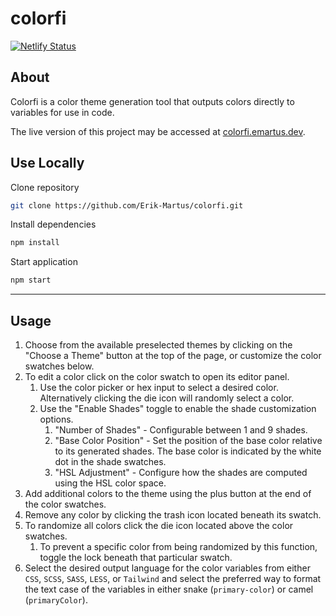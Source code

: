 # colorfi

[![Netlify Status](https://api.netlify.com/api/v1/badges/4fd51bfe-c5ab-43e5-ac34-3b5f173ebcee/deploy-status)](https://app.netlify.com/sites/colorfi/deploys)

## About

Colorfi is a color theme generation tool that outputs colors directly to variables for use in code.

The live version of this project may be accessed at [colorfi.emartus.dev](https://colorfi.emartus.dev).

## Use Locally

Clone repository

```sh
git clone https://github.com/Erik-Martus/colorfi.git
```

Install dependencies

```sh
npm install
```

Start application

```sh
npm start
```

---

## Usage

1. Choose from the available preselected themes by clicking on the "Choose a Theme" button at the top of the page, or customize the color swatches below.
2. To edit a color click on the color swatch to open its editor panel.
   1. Use the color picker or hex input to select a desired color. Alternatively clicking the die icon will randomly select a color.
   2. Use the "Enable Shades" toggle to enable the shade customization options.
      1. "Number of Shades" - Configurable between 1 and 9 shades.
      2. "Base Color Position" - Set the position of the base color relative to its generated shades. The base color is indicated by the white dot in the shade swatches.
      3. "HSL Adjustment" - Configure how the shades are computed using the HSL color space.
3. Add additional colors to the theme using the plus button at the end of the color swatches.
4. Remove any color by clicking the trash icon located beneath its swatch.
5. To randomize all colors click the die icon located above the color swatches.
   1. To prevent a specific color from being randomized by this function, toggle the lock beneath that particular swatch.
6. Select the desired output language for the color variables from either `CSS`, `SCSS`, `SASS`, `LESS`, or `Tailwind` and select the preferred way to format the text case of the variables in either snake (`primary-color`) or camel (`primaryColor`).
